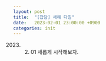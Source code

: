 ```yaml
---
layout: post
title:  "[잡담] 새해 다짐"
date:   2023-02-01 23:00:00 +0900
categories: init
---
```



2023. 02. 01 새롭게 시작해보자.
